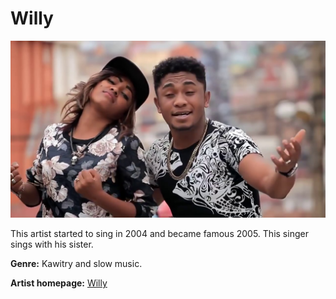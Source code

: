 # Willy

![Willy](willy.jpg)

This artist started to sing in 2004 and became famous 2005. This singer sings with his sister.

**Genre:** Kawitry and slow music.

**Artist homepage:** [Willy](https://web.facebook.com/search/groups/?q=willy&epa=SERP_TAB)

